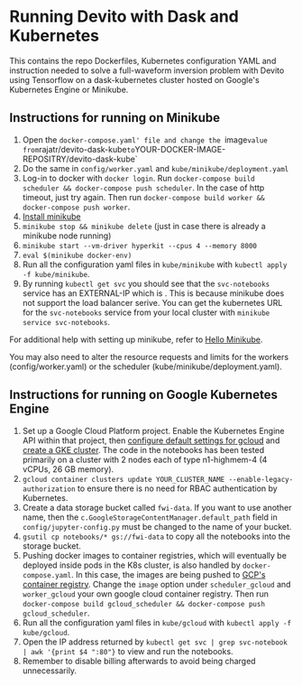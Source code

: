 # Running Devito with Dask and Kubernetes

This contains the repo Dockerfiles, Kubernetes configuration YAML and instruction needed to solve a full-waveform inversion problem with Devito using Tensorflow on a dask-kubernetes cluster hosted on Google's Kubernetes Engine or Minikube.

## Instructions for running on Minikube
1. Open the `docker-compose.yaml' file and change the `image` value from `rajatr/devito-dask-kube` to `YOUR-DOCKER-IMAGE-REPOSITRY/devito-dask-kube`
2. Do the same in `config/worker.yaml` and `kube/minikube/deployment.yaml` 
3. Log-in to docker with `docker login`. Run `docker-compose build scheduler && docker-compose push scheduler`. In the case of http timeout, just try again. Then run `docker-compose build worker && docker-compose push worker`.
4. [Install minikube](https://kubernetes.io/docs/tasks/tools/install-minikube/)
5. `minikube stop && minikube delete` (just in case there is already a minikube node running)
6. `minikube start --vm-driver hyperkit --cpus 4 --memory 8000` 
7. `eval $(minikube docker-env)`
8. Run all the configuration yaml files in `kube/minikube` with `kubectl apply -f kube/minikube`.
9. By running `kubectl get svc` you should see that the `svc-notebooks` service has an EXTERNAL-IP which is <pending>. This is because minikube does not support the load balancer serive. You can get the kubernetes URL for the `svc-notebooks` service from your local cluster with `minikube service svc-notebooks`.

For additional help with setting up minikube, refer to [Hello Minikube](https://kubernetes.io/docs/tutorials/hello-minikube/).

You may also need to alter the resource requests and limits for the workers (config/worker.yaml) or the scheduler (kube/minikube/deployment.yaml).

## Instructions for running on Google Kubernetes Engine
1. Set up a Google Cloud Platform project. Enable the Kubernetes Engine API within that project, then [configure default settings for gcloud](https://cloud.google.com/kubernetes-engine/docs/quickstart#defaults) and [create a GKE cluster](https://cloud.google.com/kubernetes-engine/docs/quickstart#create_cluster). The code in the notebooks has been tested primarily on a cluster with 2 nodes each of type n1-highmem-4 (4 vCPUs, 26 GB memory).
2. `gcloud container clusters update YOUR_CLUSTER_NAME --enable-legacy-authorization` to ensure there is no need for RBAC authentication by Kubernetes.
3. Create a data storage bucket called `fwi-data`. If you want to use another name, then the `c.GoogleStorageContentManager.default_path` field in `config/jupyter-config.py` must be changed to the name of your bucket.
4. `gsutil cp notebooks/* gs://fwi-data` to copy all the notebooks into the storage bucket.
5. Pushing docker images to container registries, which will eventually be deployed inside pods in the K8s cluster, is also handled by `docker-compose.yaml`. In this case, the images are being pushed to [GCP's container registry](https://cloud.google.com/container-registry/docs/quickstart). Change the `image` option under `scheduler_gcloud` and `worker_gcloud` your own google cloud container registry. Then run `docker-compose build gcloud_scheduler && docker-compose push gcloud_scheduler`. 
6. Run all the configuration yaml files in `kube/gcloud` with `kubectl apply -f kube/gcloud`.
7. Open the IP address returned by `kubectl get svc | grep svc-notebook | awk '{print $4 ":80"}` to view and run the notebooks.
8. Remember to disable billing afterwards to avoid being charged unnecessarily. 
